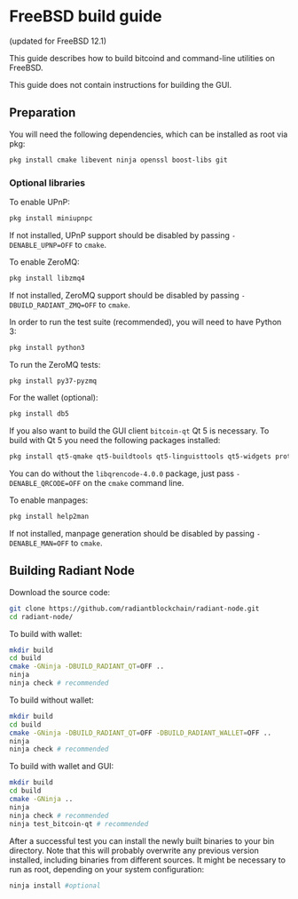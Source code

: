 # FreeBSD build guide

(updated for FreeBSD 12.1)

This guide describes how to build bitcoind and command-line utilities on FreeBSD.

This guide does not contain instructions for building the GUI.

## Preparation

You will need the following dependencies, which can be installed as root via pkg:

```bash
pkg install cmake libevent ninja openssl boost-libs git
```

### Optional libraries

To enable UPnP:

```bash
pkg install miniupnpc
```

If not installed, UPnP support should be disabled by passing
`-DENABLE_UPNP=OFF` to `cmake`.

To enable ZeroMQ:

```bash
pkg install libzmq4
```

If not installed, ZeroMQ support should be disabled by passing `-DBUILD_RADIANT_ZMQ=OFF`
to `cmake`.

In order to run the test suite (recommended), you will need to have Python 3:

```bash
pkg install python3
```

To run the ZeroMQ tests:

```bash
pkg install py37-pyzmq
```

For the wallet (optional):

```bash
pkg install db5
```

If you also want to build the GUI client `bitcoin-qt` Qt 5 is necessary.
To build with Qt 5 you need the following packages installed:

```bash
pkg install qt5-qmake qt5-buildtools qt5-linguisttools qt5-widgets protobuf qt5-testlib libqrencode-4.0.0
```

You can do without the `libqrencode-4.0.0` package, just pass `-DENABLE_QRCODE=OFF`
on the `cmake` command line.

To enable manpages:

```bash
pkg install help2man
```

If not installed, manpage generation should be disabled by passing `-DENABLE_MAN=OFF`
to `cmake`.

## Building Radiant Node

Download the source code:

```bash
git clone https://github.com/radiantblockchain/radiant-node.git
cd radiant-node/
```

To build with wallet:

```bash
mkdir build
cd build
cmake -GNinja -DBUILD_RADIANT_QT=OFF ..
ninja
ninja check # recommended
```

To build without wallet:

```bash
mkdir build
cd build
cmake -GNinja -DBUILD_RADIANT_QT=OFF -DBUILD_RADIANT_WALLET=OFF ..
ninja
ninja check # recommended
```

To build with wallet and GUI:

```bash
mkdir build
cd build
cmake -GNinja ..
ninja
ninja check # recommended
ninja test_bitcoin-qt # recommended
```

After a successful test you can install the newly built binaries to your bin directory.
Note that this will probably overwrite any previous version installed, including
binaries from different sources.
It might be necessary to run as root, depending on your system configuration:

```bash
ninja install #optional
```
